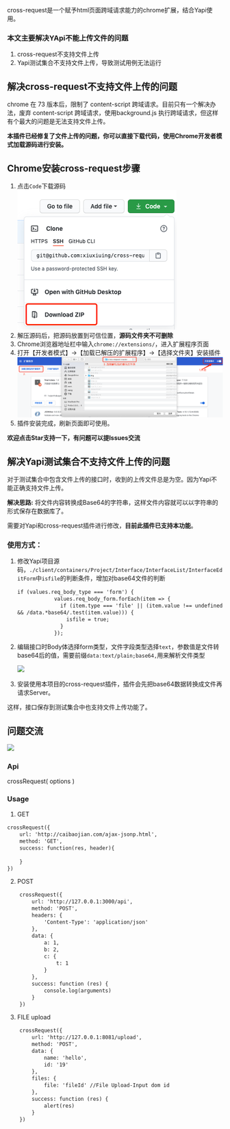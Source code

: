cross-request是一个赋予html页面跨域请求能力的chrome扩展，结合Yapi使用。

### 本文主要解决YApi不能上传文件的问题

1. cross-request不支持文件上传
2. Yapi测试集合不支持文件上传，导致测试用例无法运行

## 解决cross-request不支持文件上传的问题

chrome 在 73 版本后，限制了 content-script 跨域请求。目前只有一个解决办法，废弃 content-script 跨域请求，使用background.js 执行跨域请求，但这样有个最大的问题是无法支持文件上传。

**本插件已经修复了文件上传的问题，你可以直接下载代码，使用Chrome开发者模式加载源码进行安装。**

## Chrome安装cross-request步骤

1. 点击`Code`下载源码
   ![](https://github.com/xiuxiuing/cross-request/blob/master/img/downcode.png)
2. 解压源码后，把源码放置到可信位置，**源码文件夹不可删除**
3. Chrome浏览器地址栏中输入`chrome://extensions/`，进入扩展程序页面
4. 打开【开发者模式】->【加载已解压的扩展程序】->【选择文件夹】安装插件
    ![](https://github.com/xiuxiuing/cross-request/blob/master/img/installcode.png)
5. 插件安装完成，刷新页面即可使用。

**欢迎点击Star支持一下，有问题可以提Issues交流**


## 解决Yapi测试集合不支持文件上传的问题

对于测试集合中包含文件上传的接口时，收到的上传文件总是为空。因为Yapi不能正确支持文件上传。

**解决思路:** 将文件内容转换成Base64的字符串，这样文件内容就可以以字符串的形式保存在数据库了。

需要对Yapi和cross-request插件进行修改，**目前此插件已支持本功能**。

### 使用方式：

1. 修改Yapi项目源码，`./client/containers/Project/Interface/InterfaceList/InterfaceEditForm`中`isfile`的判断条件，增加对base64文件的判断

   ```
   if (values.req_body_type === 'form') {
               values.req_body_form.forEach(item => {
                 if (item.type === 'file' || (item.value !== undefined && /data.*base64/.test(item.value))) {
                   isfile = true;
                 }
               });
   ```

   

2. 编辑接口时Body体选择form类型，文件字段类型选择`text`，参数值是文件转base64后的值，需要前缀`data:text/plain;base64,`用来解析文件类型

   ![](https://github.com/xiuxiuing/cross-request/blob/master/img/edit.png)

3. 安装使用本项目的cross-request插件，插件会先把base64数据转换成文件再请求Server。

这样，接口保存到测试集合中也支持文件上传功能了。

## 问题交流

![](https://github.com/xiuxiuing/cross-request/blob/master/img/WX20201122-222248%402x.png)




### Api
crossRequest( options )

### Usage
1. GET
```
crossRequest({
    url: 'http://caibaojian.com/ajax-jsonp.html',
    method: 'GET',
    success: function(res, header){

    }
})
```
2. POST
```
    crossRequest({
        url: 'http://127.0.0.1:3000/api',
        method: 'POST',
        headers: {
            'Content-Type': 'application/json'
        },
        data: {
            a: 1,
            b: 2,
            c: {
                t: 1
            }
        },
        success: function (res) {
            console.log(arguments)
        }
    })
```
3. FILE upload
```
    crossRequest({
        url: 'http://127.0.0.1:8081/upload',
        method: 'POST',
        data: {
            name: 'hello',
            id: '19'
        },
        files: {
            file: 'fileId' //File Upload-Input dom id
        },
        success: function (res) {
            alert(res)
        }
    })
```